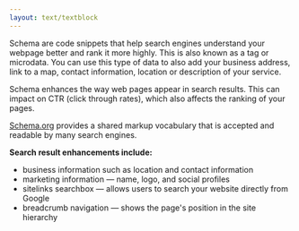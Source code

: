 ```yaml
---
layout: text/textblock
---
```

Schema are code snippets that help search engines understand your webpage better and rank it more highly. This is also known as a tag or microdata. You can use this type of data to also add your business address, link to a map, contact information, location or description of your service.

Schema enhances the way web pages appear in search results. This can impact on CTR (click through rates), which also affects the ranking of your pages.

[Schema.org](http://schema.org/) provides a shared markup vocabulary that is accepted and readable by many search engines.

**Search result enhancements include:**
- business information such as location and contact information
- marketing information — name, logo, and social profiles 
- sitelinks searchbox — allows users to search your website directly from Google
- breadcrumb navigation — shows the page's position in the site hierarchy




